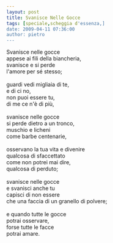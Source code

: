 ```yaml
---
layout: post
title: Svanisce Nelle Gocce
tags: [speciale,scheggia d'essenza,]
date: 2009-04-11 07:36:00
author: pietro
---
```

Svanisce nelle gocce<br/>appese ai fili della biancheria,<br/>svanisce e si perde<br/>l'amore per sé stesso;<br/><br/>guardi vedi migliaia di te,<br/>e di ci no,<br/>non puoi essere tu,<br/>di me ce n'è di più,<br/><br/>svanisce nelle gocce<br/>si perde dietro a un tronco,<br/>muschio e licheni<br/>come barbe centenarie,<br/><br/>osservano la tua vita e divenire<br/>qualcosa di sfaccettato<br/>come non potrei mai dire,<br/>qualcosa di perduto;<br/><br/>svanisce nelle gocce<br/>e svanisci anche tu<br/>capisci di non essere<br/>che una faccia di un granello di polvere;<br/><br/>e quando tutte le gocce<br/>potrai osservare,<br/>forse tutte le facce<br/>potrai amare.
